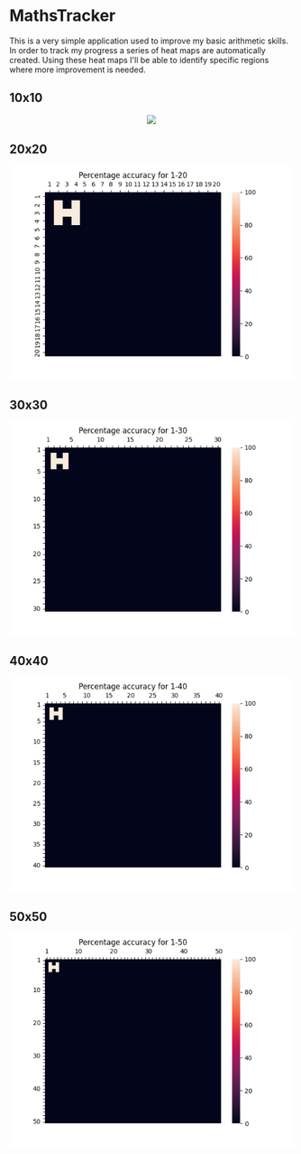 # MathsTracker

This is a very simple application used to improve my basic arithmetic skills. In order to track my progress a series of heat maps are automatically created. Using these heat maps I'll be able to identify specific regions where more improvement is needed.

## 10x10

<p align="center">
  <img src="[](https://github.com/ConnorPerrin/MathsTracker/blob/main/images/heatmap_range_10.png)" />
</p>

## 20x20

![](https://github.com/ConnorPerrin/MathsTracker/blob/main/images/heatmap_range_20.png)

## 30x30

![](https://github.com/ConnorPerrin/MathsTracker/blob/main/images/heatmap_range_30.png)


## 40x40

![](https://github.com/ConnorPerrin/MathsTracker/blob/main/images/heatmap_range_40.png)


## 50x50

![](https://github.com/ConnorPerrin/MathsTracker/blob/main/images/heatmap_range_50.png)

